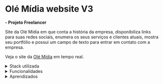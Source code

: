 # Olé Mídia website V3

**- Projeto Freelancer**

Site da Olé Mídia em que conta a história da empresa, disponibiliza links para suas redes sociais, enumera os seus serviços e clientes atuais, mostra seu portfólio e possui um campo de texto para entrar em contato com a empresa.

Veja o site da [Olé Mídia](https://www.olemidia.com.br) em tempo real.

<details><summary>Stack utilizada</summary>
<ul>
  <li>Framework: React Hooks</li>
  <li>Linguagem: Javascript, Typescript</li>
  <li>Estilização: Styled-components, Framer-motion</li>
  <li>Formulário: React-hook-form, Zod, Emailjs</li>
</ul>
</details>

<details><summary>Funcionalidades</summary>
<ul>
   <li>Menu hamburguer vindo de cima para versão mobile e tablet;</li>
    <li>Envio de mensagem diretamente para email da empresa;</li>
    <li>Mensagens de erros nos campos de texto da seção de Contatos;</li>
    <li>Filtro de imagens atráves dos botões na seção de Portfólio;</li>
    <li>Carousel de imagens e botões na seção de Portfólio;</li>
    <li>Link para contato via whatsapp fixo na tela;</li>
    <li>Abertura de nova aba de navegador para links de redes sociais;</li>
</ul>
</details>

<details><summary>Aprendizados</summary>
 <ul>
  <li>Desenvolver um produto nas diretrizes que o cliente quer e no prazo determinado.</li>
  <li>Figma mockup</li>
  <li>Responsividade</li>
  <li>Framer-motion</li>
  <li>Aprofundar conhecimento no uso do React-hook-form</li>
</ul>
</details>
